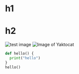 # h1 
# h2
![test image](https://github.com/)
![Image of Yaktocat](https://octodex.github.com/images/yaktocat.png)
``` python
def hello() {
  print("hello")
}
hello()
```
